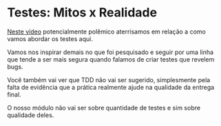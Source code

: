 # Testes: Mitos x Realidade

[Neste vídeo](https://drive.google.com/file/d/1DIAoci4IZMTaDQJ_ks84qrPPs3z1cdnu/view?usp=sharing) potencialmente polêmico aterrisamos em relação a como vamos abordar os testes aqui. 

Vamos nos inspirar demais no que foi pesquisado e seguir por uma linha que tende a ser mais segura quando falamos de criar testes que revelem bugs. 

Você também vai ver que TDD não vai ser sugerido, simplesmente pela falta de evidência que a prática realmente ajude na qualidade da entrega final. 

O nosso módulo não vai ser sobre quantidade de testes e sim sobre qualidade deles.